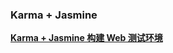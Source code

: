 ###  Karma + Jasmine
**[Karma + Jasmine 构建 Web 测试环境](https://cl9000.github.io/2018/03/18/Karma-Jasmine-%E6%9E%84%E5%BB%BA-Web-%E6%B5%8B%E8%AF%95%E7%8E%AF%E5%A2%83/)**